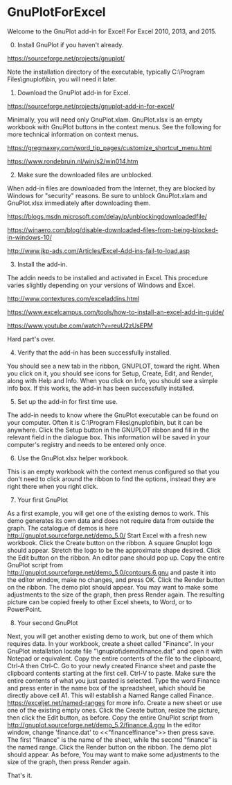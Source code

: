 # GnuPlotForExcel

Welcome to the GnuPlot add-in for Excel! 
For Excel 2010, 2013, and 2015. 

0. Install GnuPlot if you haven't already. 

https://sourceforge.net/projects/gnuplot/ 

Note the installation directory of the executable, typically C:\Program Files\gnuplot\bin, you will need it later. 

1. Download the GnuPlot add-in for Excel. 

https://sourceforge.net/projects/gnuplot-add-in-for-excel/ 

Minimally, you will need only GnuPlot.xlam. GnuPlot.xlsx is an empty workbook with GnuPlot buttons in the context menus. See the following for more technical information on context menus. 

https://gregmaxey.com/word_tip_pages/customize_shortcut_menu.html

https://www.rondebruin.nl/win/s2/win014.htm 

2. Make sure the downloaded files are unblocked. 

When add-in files are downloaded from the Internet, they are blocked by Windows for "security" reasons. Be sure to unblock GnuPlot.xlam and GnuPlot.xlsx immediately after downloading them. 

https://blogs.msdn.microsoft.com/delay/p/unblockingdownloadedfile/ 

https://winaero.com/blog/disable-downloaded-files-from-being-blocked-in-windows-10/ 

http://www.jkp-ads.com/Articles/Excel-Add-ins-fail-to-load.asp 

3. Install the add-in. 

The addin needs to be installed and activated in Excel. This procedure varies slightly depending on your versions of Windows and Excel.

http://www.contextures.com/exceladdins.html 

https://www.excelcampus.com/tools/how-to-install-an-excel-add-in-guide/ 

https://www.youtube.com/watch?v=reuU2zUsEPM 

Hard part's over.

4. Verify that the add-in has been successfully installed. 

You should see a new tab in the ribbon, GNUPLOT, toward the right. When you click on it, you should see icons for Setup, Create, Edit, and Render, along with Help and Info. When you click on Info, you should see a simple info box. If this works, the add-in has been successfully installed.

5. Set up the add-in for first time use. 

The add-in needs to know where the GnuPlot executable can be found on your computer. Often it is C:\Program Files\gnuplot\bin, but it can be anywhere. Click the Setup button in the GNUPLOT ribbon and fill in the relevant field in the dialogue box. This information will be saved in your computer's registry and needs to be entered only once. 

6. Use the GnuPlot.xlsx helper workbook. 

This is an empty workbook with the context menus configured so that you don't need to click around the ribbon to find the options, instead they are right there when you right click.

7. Your first GnuPlot 

As a first example, you will get one of the existing demos to work. This demo generates its own data and does not require data from outside the graph. The catalogue of demos is here http://gnuplot.sourceforge.net/demo_5.0/ Start Excel with a fresh new workbook. Click the Create button on the ribbon. A square Gnuplot logo should appear. Stretch the logo to be the approximate shape desired. Click the Edit button on the ribbon. An editor pane should pop up. Copy the entire GnuPlot script from http://gnuplot.sourceforge.net/demo_5.0/contours.6.gnu and paste it into the editor window, make no changes, and press OK. Click the Render button on the ribbon. The demo plot should appear. You may want to make some adjustments to the size of the graph, then press Render again. The resulting picture can be copied freely to other Excel sheets, to Word, or to PowerPoint. 

8. Your second GnuPlot 

Next, you will get another existing demo to work, but one of them which requires data. In your workbook, create a sheet called "Finance". In your GnuPlot installation locate file "\gnuplot\demo\finance.dat" and open it with Notepad or equivalent. Copy the entire contents of the file to the clipboard, Ctrl-A then Ctrl-C. Go to your newly created Finance sheet and paste the clipboard contents starting at the first cell. Ctrl-V to paste. Make sure the entire contents of what you just pasted is selected. Type the word Finance and press enter in the name box of the spreadsheet, which should be directly above cell A1. This will establish a Named Range called Finance. https://exceljet.net/named-ranges for more info. Create a new sheet or use one of the existing empty ones. Click the Create button, resize the picture, then click the Edit button, as before. Copy the entire GnuPlot script from http://gnuplot.sourceforge.net/demo_5.2/finance.4.gnu In the editor window, change 'finance.dat' to <<"finance!finance">> then press save. The first "finance" is the name of the sheet, while the second "finance" is the named range. Click the Render button on the ribbon. The demo plot should appear. As before, You may want to make some adjustments to the size of the graph, then press Render again. 

That's it.
